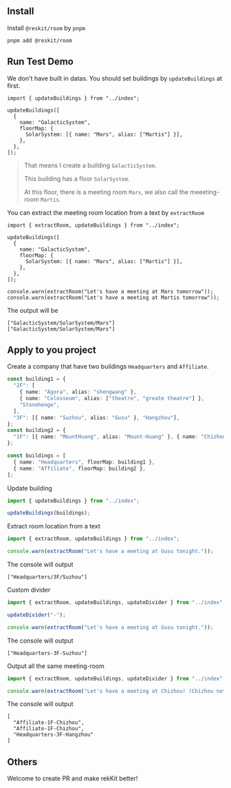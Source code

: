 ## Install

Install `@reskit/room` by `pnpm`

```shell
pnpm add @reskit/room
```

## Run Test Demo

We don't have built in datas.
You should set buildings by `updateBuildings` at first.

```typesctipt
import { updateBuildings } from "../index";

updateBuildings([
  {
    name: "GalacticSystem",
    floorMap: {
      SolarSystem: [{ name: "Mars", alias: ["Martis"] }],
    },
  },
]);
```

> That means I create a building `GalacticSystem`.
>
> This building has a floor `SolarSystem`.
>
> At this floor, there is a meeting room `Mars`, we also call the meeeting-room `Martis`.

You can extract the meeting room location from a text by `extractRoom`

```typesctipt
import { extractRoom, updateBuildings } from "../index";

updateBuildings([
  {
    name: "GalacticSystem",
    floorMap: {
      SolarSystem: [{ name: "Mars", alias: ["Martis"] }],
    },
  },
]);

console.warn(extractRoom("Let's have a meeting at Mars tomorrow"));
console.warn(extractRoom("Let's have a meeting at Martis tomorrow"));
```

The output will be

```text
["GalacticSystem/SolarSystem/Mars"]
["GalacticSystem/SolarSystem/Mars"]
```

## Apply to you project

Create a company that have two buildings `Headquarters` and `Affiliate`.

```typescript
const building1 = {
  "2F": [
    { name: "Agora", alias: "shengwang" },
    { name: "Colosseum", alias: ["theatre", "greate theatre"] },
    "Stonehenge",
  ],
  "3F": [{ name: "Suzhou", alias: "Gusu" }, "Hangzhou"],
};
const building2 = {
  "1F": [{ name: "MountHuang", alias: "Mount-Huang" }, { name: "Chizhou" }, "Great Wall", "Google"],
};

const buildings = [
  { name: "Headquarters", floorMap: building1 },
  { name: "Affiliate", floorMap: building2 },
];
```

Update building

```typescript
import { updateBuildings } from "../index";

updateBuildings(buildings);
```

Extract room location from a text

```typescript
import { extractRoom, updateBuildings } from "../index";

console.warn(extractRoom("Let's have a meeting at Gusu tonight."));
```

The console will output

```text
["Headquarters/3F/Suzhou"]
```

Custom divider

```typescript
import { extractRoom, updateBuildings, updateDivider } from "../index";

updateDivider("-");

console.warn(extractRoom("Let's have a meeting at Gusu tonight."));
```

The console will output

```text
["Headquarters-3F-Suzhou"]
```

Output all the same meeting-room

```typescript
import { extractRoom, updateBuildings, updateDivider } from "../index";

console.warn(extractRoom("Let's have a meeting at Chizhou! (Chizhou not Hangzhou!).", false));
```

The console will output

```text
[
  "Affiliate-1F-Chizhou",
  "Affiliate-1F-Chizhou",
  "Headquarters-3F-Hangzhou"
]
```

## Others

Welcome to create PR and make rekKit better!

